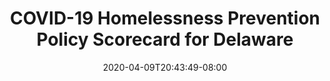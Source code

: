 ---
title: "COVID-19 Homelessness Prevention Policy Scorecard for Delaware"
date: 2020-04-09T20:43:49-08:00
layout: single
type: covid-policy-rankings
state_abbrev: de # use state abbreviation.
state_title: Delaware
photoCredit:
hasSubnav: true
socialDescription: COVID-19 Homelessness Prevention Policy Scorecard for Delaware
description: See how Delaware ranks in our nationwide scorecard of homelessness prevention policies in response to COVID-19.
url: /covid-policy-rankings/de
aliases:
    - /covid-policy-rankings/de
    - /covid-policy-rankings/delaware
    - /es/covid-policy-rankings/de
    - /es/covid-policy-rankings/delaware
---